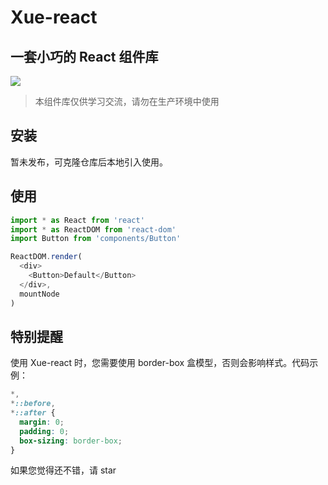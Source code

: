 # Xue-react

## 一套小巧的 React 组件库

![](https://img.shields.io/badge/license-MIT-000000.svg)

> 本组件库仅供学习交流，请勿在生产环境中使用

## 安装

暂未发布，可克隆仓库后本地引入使用。

## 使用

```javascript
import * as React from 'react'
import * as ReactDOM from 'react-dom'
import Button from 'components/Button'

ReactDOM.render(
  <div>
    <Button>Default</Button>
  </div>,
  mountNode
)
```

## 特别提醒

使用 Xue-react 时，您需要使用 border-box 盒模型，否则会影响样式。代码示例：

```css
*,
*::before,
*::after {
  margin: 0;
  padding: 0;
  box-sizing: border-box;
}
```

如果您觉得还不错，请 star
